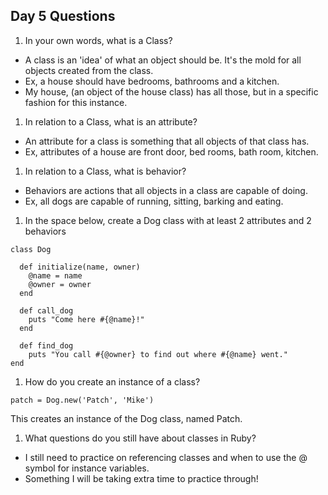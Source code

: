 ## Day 5 Questions

1. In your own words, what is a Class?
- A class is an 'idea' of what an object should be. It's the mold for all objects created from the class.
- Ex, a house should have bedrooms, bathrooms and a kitchen.
- My house, (an object of the house class) has all those, but in a specific fashion for this instance.

1. In relation to a Class, what is an attribute?
- An attribute for a class is something that all objects of that class has.
- Ex, attributes of a house are front door, bed rooms, bath room, kitchen.

1. In relation to a Class, what is behavior?
- Behaviors are actions that all objects in a class are capable of doing.
- Ex, all dogs are capable of running, sitting, barking and eating.

1. In the space below, create a Dog class with at least 2 attributes and 2 behaviors
```
class Dog

  def initialize(name, owner)
    @name = name
    @owner = owner
  end

  def call_dog
    puts "Come here #{@name}!"
  end

  def find_dog
    puts "You call #{@owner} to find out where #{@name} went."
end
```

1. How do you create an instance of a class?
```
patch = Dog.new('Patch', 'Mike')
```
This creates an instance of the Dog class, named Patch.

1. What questions do you still have about classes in Ruby?
- I still need to practice on referencing classes and when to use the @ symbol for instance variables.
- Something I will be taking extra time to practice through!
